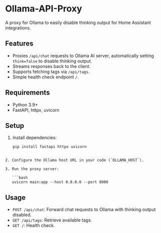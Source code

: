 # Ollama-API-Proxy
A proxy for Ollama to easily disable thinking output for Home Assistant integrations.

## Features

- Proxies `/api/chat` requests to Ollama AI server, automatically setting `think=false` to disable thinking output.
- Streams responses back to the client.
- Supports fetching tags via `/api/tags`.
- Simple health check endpoint `/`.

## Requirements

- Python 3.9+
- FastAPI, httpx, uvicorn

## Setup

1. Install dependencies:

   ```bash
   pip install fastapi httpx uvicorn
```

2. Configure the Ollama host URL in your code (`OLLAMA_HOST`).

3. Run the proxy server:

   ```bash
   uvicorn main:app --host 0.0.0.0 --port 8000
   ```

## Usage

* `POST /api/chat`: Forward chat requests to Ollama with thinking output disabled.
* `GET /api/tags`: Retrieve available tags.
* `GET /`: Health check.
